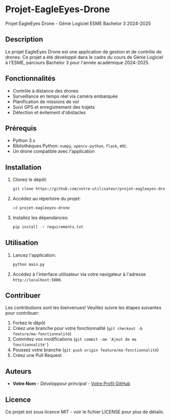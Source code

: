 # Projet-EagleEyes-Drone

Projet EagleEyes Drone - Génie Logiciel ESME Bachelor 3 2024-2025

## Description

Le projet EagleEyes Drone est une application de gestion et de contrôle de drones. Ce projet a été développé dans le cadre du cours de Génie Logiciel à l'ESME, parcours Bachelor 3 pour l'année académique 2024-2025.

## Fonctionnalités

- Contrôle à distance des drones
- Surveillance en temps réel via caméra embarquée
- Planification de missions de vol
- Suivi GPS et enregistrement des trajets
- Détection et évitement d'obstacles

## Prérequis

- Python 3.x
- Bibliothèques Python: `numpy`, `opencv-python`, `flask`, etc.
- Un drone compatible avec l'application

## Installation

1. Clonez le dépôt:
    ```sh
    git clone https://github.com/votre-utilisateur/projet-eagleeyes-drone.git
    ```
2. Accédez au répertoire du projet:
    ```sh
    cd projet-eagleeyes-drone
    ```
3. Installez les dépendances:
    ```sh
    pip install -r requirements.txt
    ```

## Utilisation

1. Lancez l'application:
    ```sh
    python main.py
    ```
2. Accédez à l'interface utilisateur via votre navigateur à l'adresse `http://localhost:5000`.

## Contribuer

Les contributions sont les bienvenues! Veuillez suivre les étapes suivantes pour contribuer:

1. Forkez le dépôt
2. Créez une branche pour votre fonctionnalité (`git checkout -b feature/ma-fonctionnalité`)
3. Commitez vos modifications (`git commit -am 'Ajout de ma fonctionnalité'`)
4. Poussez votre branche (`git push origin feature/ma-fonctionnalité`)
5. Créez une Pull Request

## Auteurs

- **Votre Nom** - *Développeur principal* - [Votre Profil GitHub](https://github.com/votre-utilisateur)

## Licence

Ce projet est sous licence MIT - voir le fichier LICENSE pour plus de détails.